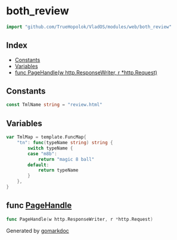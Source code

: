 <!-- Code generated by gomarkdoc. DO NOT EDIT -->

# both\_review

```go
import "github.com/TrueHopolok/VladOS/modules/web/both_review"
```

## Index

- [Constants](<#constants>)
- [Variables](<#variables>)
- [func PageHandle\(w http.ResponseWriter, r \*http.Request\)](<#PageHandle>)


## Constants

<a name="TmlName"></a>

```go
const TmlName string = "review.html"
```

## Variables

<a name="TmlMap"></a>

```go
var TmlMap = template.FuncMap{
    "tn": func(typeName string) string {
        switch typeName {
        case "m8b":
            return "magic 8 ball"
        default:
            return typeName
        }
    },
}
```

<a name="PageHandle"></a>
## func [PageHandle](<https://github.com/TrueHopolok/VladOS/blob/main/modules/web/both_review/handler.go#L32>)

```go
func PageHandle(w http.ResponseWriter, r *http.Request)
```



Generated by [gomarkdoc](<https://github.com/princjef/gomarkdoc>)
